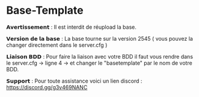 # Base-Template

𝗔𝘃𝗲𝗿𝘁𝗶𝘀𝘀𝗲𝗺𝗲𝗻𝘁 :
Il est interdit de réupload la base.

𝗩𝗲𝗿𝘀𝗶𝗼𝗻 𝗱𝗲 𝗹𝗮 𝗯𝗮𝘀𝗲 : 
La base tourne sur la version 2545 ( vous pouvez la changer directement dans le server.cfg )

𝗟𝗶𝗮𝗶𝘀𝗼𝗻 𝗕𝗗𝗗 :
Pour faire la liaison avec votre BDD il faut vous rendre dans le server.cfg -> ligne 4 -> et changer le "basetemplate" par le nom de votre BDD.

𝗦𝘂𝗽𝗽𝗼𝗿𝘁 : 
Pour toute assistance voici un lien discord : https://discord.gg/g3v469NANC
